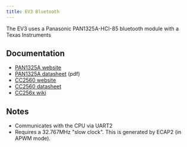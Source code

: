 ```yaml
---
title: EV3 Bluetooth
---
```


The EV3 uses a Panasonic PAN1325A-HCI-85 bluetooth module with a Texas Instruments 

## Documentation

* [PAN1325A website](http://www.panasonic.com/industrial/electronic-components/rf-modules/bluetooth-classic/pan1325a-1315a.aspx)
* [PAN1325A datasheet](http://www.panasonic.com/industrial/includes/pdf/PAN1325A-1315A-New-Product-Introduction-Sheet.pdf) (pdf)
* [CC2560 website](http://www.ti.com/product/cc2560)
* [CC2560 datasheet](http://www.ti.com/lit/ds/symlink/cc2560.pdf)
* [CC256x wiki](http://processors.wiki.ti.com/index.php/CC256x)

## Notes

* Communicates with the CPU via UART2
* Requires a 32.767MHz "slow clock". This is generated by ECAP2 (in APWM mode).
